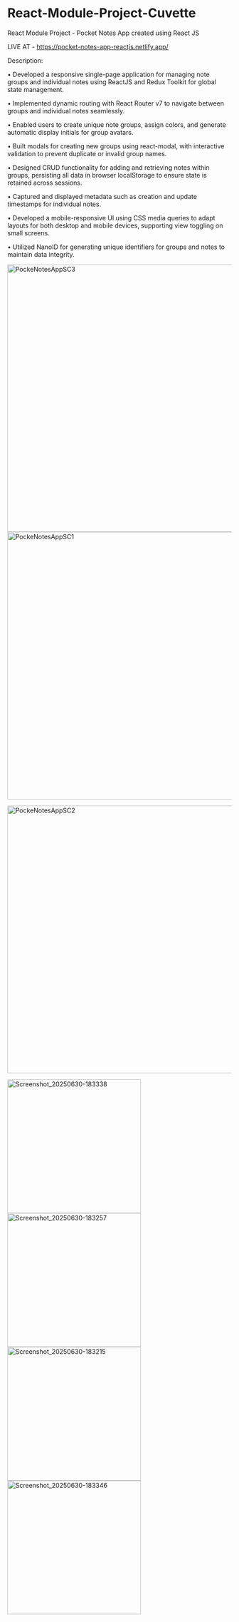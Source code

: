 # React-Module-Project-Cuvette
React Module Project - Pocket Notes App created using React JS

LIVE AT - https://pocket-notes-app-reactjs.netlify.app/

Description:

• Developed a responsive single-page application for managing note groups and individual notes using ReactJS and Redux Toolkit for global state management.

• Implemented dynamic routing with React Router v7 to navigate between groups and individual notes seamlessly.

• Enabled users to create unique note groups, assign colors, and generate automatic display initials for group avatars.

• Built modals for creating new groups using react-modal, with interactive validation to prevent duplicate or invalid group names.

• Designed CRUD functionality for adding and retrieving notes within groups, persisting all data in browser localStorage to ensure state is retained across sessions.

• Captured and displayed metadata such as creation and update timestamps for individual notes.

• Developed a mobile-responsive UI using CSS media queries to adapt layouts for both desktop and mobile devices, supporting view toggling on small screens.

• Utilized NanoID for generating unique identifiers for groups and notes to maintain data integrity.


<img src="https://github.com/user-attachments/assets/a616f662-a030-4543-9f07-a3759b5fa3b9" alt="PockeNotesAppSC3" width="600"/>

<img src="https://github.com/user-attachments/assets/e816a15b-ff6c-4562-bbd5-4e67d820677e" alt="PockeNotesAppSC1" width="600" />

<img src="https://github.com/user-attachments/assets/e7f6b31a-a2aa-4143-83fe-bdf843b316f9" alt="PockeNotesAppSC2" width="600" /> </br>

<img src="https://github.com/user-attachments/assets/f6dcf7c3-1d58-476b-aa3d-1f0cdca21744" alt="Screenshot_20250630-183338" width="300" />

<img src="https://github.com/user-attachments/assets/21c42c3c-713c-4bd2-bf64-762a88768792" alt="Screenshot_20250630-183257" width="300" /> 

<img src="https://github.com/user-attachments/assets/423ce418-39c2-49ac-8217-0f43b77638ec" alt="Screenshot_20250630-183215" width="300" />

<img src="https://github.com/user-attachments/assets/c927d641-454d-449c-9918-aecb80a2d186" alt="Screenshot_20250630-183346" width="300" />



